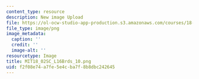 ```yaml
---
content_type: resource
description: New image Upload
file: https://ol-ocw-studio-app-production.s3.amazonaws.com/courses/18-02sc-multivariable-calculus-fall-2010/f2f08e74a7fe5e4cba7f8b8dbc242645_MIT18_02SC_L16Brds_10.png
file_type: image/png
image_metadata:
  caption: ''
  credit: ''
  image-alt: ''
resourcetype: Image
title: MIT18_02SC_L16Brds_10.png
uid: f2f08e74-a7fe-5e4c-ba7f-8b8dbc242645
---
```


